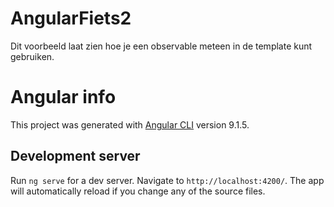# AngularFiets2
Dit voorbeeld laat zien hoe je een observable meteen in de template kunt gebruiken.

# Angular info

This project was generated with [Angular CLI](https://github.com/angular/angular-cli) version 9.1.5.

## Development server

Run `ng serve` for a dev server. Navigate to `http://localhost:4200/`. The app will automatically reload if you change any of the source files.

